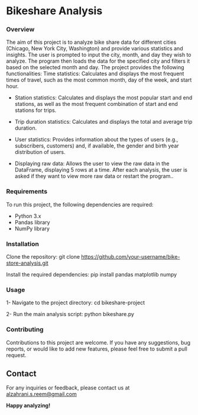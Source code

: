 # Bikeshare Analysis

### Overview
The aim of this project is to analyze bike share data for different cities (Chicago, New York City, Washington) and provide various statistics and insights. The user is prompted to input the city, month, and day they wish to analyze. The program then loads the data for the specified city and filters it based on the selected month and day.
The project provides the following functionalities:
Time statistics: Calculates and displays the most frequent times of travel, such as the most common month, day of the week, and start hour.

- Station statistics: Calculates and displays the most popular start and end stations, as well as the most frequent combination of start and end stations for trips.

- Trip duration statistics: Calculates and displays the total and average trip duration.

- User statistics: Provides information about the types of users (e.g., subscribers, customers) and, if available, the gender and birth year distribution of users.

- Displaying raw data: Allows the user to view the raw data in the DataFrame, displaying 5 rows at a time.
After each analysis, the user is asked if they want to view more raw data or restart the program..

### Requirements
To run this project, the following dependencies are required:
- Python 3.x
- Pandas library
- NumPy library

### Installation
Clone the repository:
git clone https://github.com/your-username/bike-store-analysis.git

Install the required dependencies:
pip install pandas matplotlib numpy

### Usage
1- Navigate to the project directory:
cd bikeshare-project

2- Run the main analysis script:
python bikeshare.py

### Contributing
Contributions to this project are welcome. If you have any suggestions, bug reports, or would like to add new features, please feel free to submit a pull request.

## Contact
For any inquiries or feedback, please contact us at alzahrani.s.reem@gmail.com

**Happy analyzing!**

